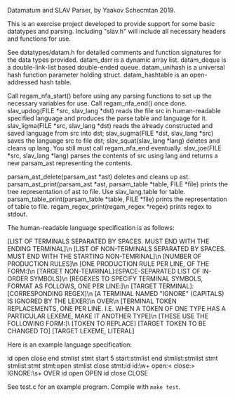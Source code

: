Datamatum and SLAV Parser, by Yaakov Schecmtan 2019.

This is an exercise project developed to provide support for some basic datatypes and parsing.
Including "slav.h" will include all necessary headers and functions for use.

See datatypes/datam.h for detailed comments and function signatures for the data types provided.
datam_darr is a dynamic array list.
datam_deque is a double-link-list based double-ended queue.
datam_unihash is a universal hash function parameter holding struct.
datam_hashtable is an open-addressed hash table.

Call regam_nfa_start\(\) before using any parsing functions to set up the necessary variables for use. Call regam_nfa_end\(\) once done.
slav_updog\(FILE \*src, slav_lang \*dst\) reads the file src in human-readable specified language and produces the parse table and language for it.
slav_ligma\(FILE \*src, slav_lang \*dst\) reads the already constructed and saved language from src into dst;
slav_sugma\(FILE \*dst, slav_lang \*src\) saves the language src to file dst;
slav_squat\(slav_lang \*lang\) deletes and cleans up lang. You still must call regam_nfa_end eventually.
slav_joe\(FILE \*src, slav_lang \*lang\) parses the contents of src using lang and returns a new parsam_ast representing the contents.

parsam_ast_delete\(parsam_ast \*ast) deletes and cleans up ast.
parsam_ast_print\(parsam_ast \*ast, parsam_table \*table, FILE \*file) prints the tree representation of ast to file. Use slav_lang.table for table.
parsam_table_print\(parsam_table \*table, FILE \*file) prints the representation of table to file.
regam_regex_print\(regam_regex \*regex) prints regex to stdout.

The human-readable language specification is as follows:

\[LIST OF TERMINALS SEPARATED BY SPACES. MUST END WITH THE ENDING TERMINAL\]\\n
\[LIST OF NON-TERMINALS SEPARATED BY SPACES. MUST END WITH THE STARTING NON-TEMRINAL\]\\n
\[NUMBER OF PRODUCTION RULES\]\\n
\[ONE PRODUCTION RULE PER LINE, OF THE FORM:\]\\n
\[TARGET NON-TEMRINAL\]:\[SPACE-SEPARATED LIST OF IN-ORDER SYMBOLS\]\\n
\[REGEXES TO SPECIFY TERMINAL SYMBOLS, FORMAT AS FOLLOWS, ONE PER LINE:\]\\n
\[TARGET TERMINAL\]:\[CORRESPONDING REGEX\]\\n
\[A TERMINAL NAMED "IGNORE" (CAPITALS) IS IGNORED BY THE LEXER\]\\n
OVER\\n
\[TERMINAL TOKEN REPLACEMENTS, ONE PER LINE. I.E. WHEN A TOKEN OF ONE TYPE HAS A PARTICULAR LEXEME, MAKE IT ANOTHER TYPE\]\\n
\[THESE USE THE FOLLOWING FORM:\]\\
\[TOKEN TO REPLACE\] \[TARGET TOKEN TO BE CHANGED TO\] \[TARGET LEXEME, LITERAL\]

Here is an example language specification:

id open close end
stmlist stmt start
5
start:stmlist end
stmlist:stmlist stmt
stmlist:stmt
stmt:open stmlist close
stmt:id
id:\\w+
open:\<
close:\>
IGNORE:\\s+
OVER
id open OPEN
id close CLOSE

See test.c for an example program. Compile with `make test`.